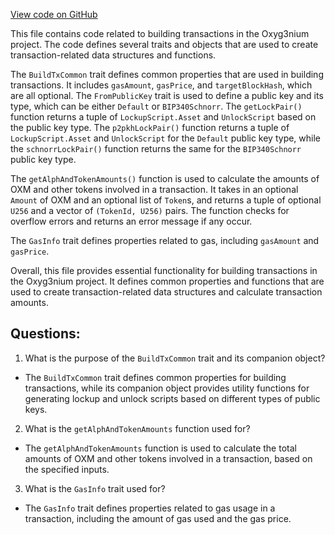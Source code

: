 [View code on GitHub](https://github.com/alephium/alephium/api/src/main/scala/org/alephium/api/model/BuildTxCommon.scala)

This file contains code related to building transactions in the Oxyg3nium project. The code defines several traits and objects that are used to create transaction-related data structures and functions.

The `BuildTxCommon` trait defines common properties that are used in building transactions. It includes `gasAmount`, `gasPrice`, and `targetBlockHash`, which are all optional. The `FromPublicKey` trait is used to define a public key and its type, which can be either `Default` or `BIP340Schnorr`. The `getLockPair()` function returns a tuple of `LockupScript.Asset` and `UnlockScript` based on the public key type. The `p2pkhLockPair()` function returns a tuple of `LockupScript.Asset` and `UnlockScript` for the `Default` public key type, while the `schnorrLockPair()` function returns the same for the `BIP340Schnorr` public key type.

The `getAlphAndTokenAmounts()` function is used to calculate the amounts of OXM and other tokens involved in a transaction. It takes in an optional `Amount` of OXM and an optional list of `Token`s, and returns a tuple of optional `U256` and a vector of `(TokenId, U256)` pairs. The function checks for overflow errors and returns an error message if any occur.

The `GasInfo` trait defines properties related to gas, including `gasAmount` and `gasPrice`.

Overall, this file provides essential functionality for building transactions in the Oxyg3nium project. It defines common properties and functions that are used to create transaction-related data structures and calculate transaction amounts.
## Questions: 
 1. What is the purpose of the `BuildTxCommon` trait and its companion object?
- The `BuildTxCommon` trait defines common properties for building transactions, while its companion object provides utility functions for generating lockup and unlock scripts based on different types of public keys.

2. What is the `getAlphAndTokenAmounts` function used for?
- The `getAlphAndTokenAmounts` function is used to calculate the total amounts of OXM and other tokens involved in a transaction, based on the specified inputs.

3. What is the `GasInfo` trait used for?
- The `GasInfo` trait defines properties related to gas usage in a transaction, including the amount of gas used and the gas price.